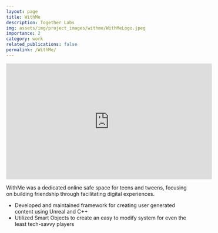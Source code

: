 ```yaml
---
layout: page
title: WithMe
description: Together Labs
img: assets/img/project_images/withme/WithMeLogo.jpeg
importance: 2
category: work
related_publications: false
permalink: /WithMe/
---
```


<iframe width="560" height="315" src="https://www.youtube.com/embed/EXn7oUavV2g?si=bY-zwGVNHYGHrRs8" title="YouTube video player" frameborder="0" allow="accelerometer; autoplay; clipboard-write; encrypted-media; gyroscope; picture-in-picture; web-share" referrerpolicy="strict-origin-when-cross-origin" allowfullscreen></iframe>

WithMe was a dedicated online safe space for teens and tweens, focusing on building friendship through facilitating digital experiences. 

<ul>
<li>Developed and maintained framework for creating user generated content using Unreal and C++</li>
<li>Utilized Smart Objects to create an easy to modify system for even the least tech-savvy players</li>
</ul>
